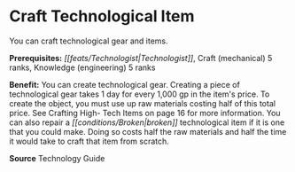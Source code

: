 ﻿---
cssclass: [feats]

---
# Craft Technological Item

You can craft technological gear and items.

**Prerequisites:** _[[feats/Technologist|Technologist]]_, Craft (mechanical) 5 ranks, Knowledge (engineering) 5 ranks

**Benefit:** You can create technological gear. Creating a piece of technological gear takes 1 day for every 1,000 gp in the item's price. To create the object, you must use up raw materials costing half of this total price. See Crafting High- Tech Items on page 16 for more information. You can also repair a _[[conditions/Broken|broken]]_ technological item if it is one that you could make. Doing so costs half the raw materials and half the time it would take to craft that item from scratch.

**Source** Technology Guide